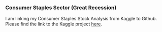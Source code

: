 ### Consumer Staples Sector (Great Recession)

I am linking my Consumer Staples Stock Analysis from Kaggle to Github. Please find the link to the Kaggle project [here](https://www.kaggle.com/arjivj/consumer-staples-sector-great-recession).
